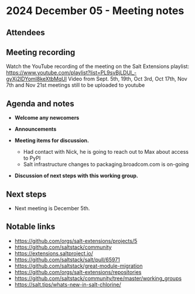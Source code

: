# 2024 December 05 - Meeting notes

## Attendees

## Meeting recording

Watch the YouTube recording of the meeting on the Salt Extensions playlist: https://www.youtube.com/playlist?list=PL9svBjLDUl_-gyXj2lDYomI8keXtbMqUl
Video from Sept. 5th, 19th, Oct 3rd, Oct 17th, Nov 7th and Nov 21st meetings still to be uploaded to youtube

## Agenda and notes

- **Welcome any newcomers**

- **Announcements**


- **Meeting items for  discussion.**
    - Had contact with Nick, he is going to reach out to Max about access to PyPI
    - Salt infrastructure changes to packaging.broadcom.com is on-going

- **Discussion of next steps with this working group.**

## Next steps

- Next meeting is December 5th.

## Notable links

- https://github.com/orgs/salt-extensions/projects/5
- https://github.com/saltstack/community
- https://extensions.saltproject.io/
- https://github.com/saltstack/salt/pull/65971
- https://github.com/saltstack/great-module-migration
- https://github.com/orgs/salt-extensions/repositories
- https://github.com/saltstack/community/tree/master/working_groups
- https://salt.tips/whats-new-in-salt-chlorine/
